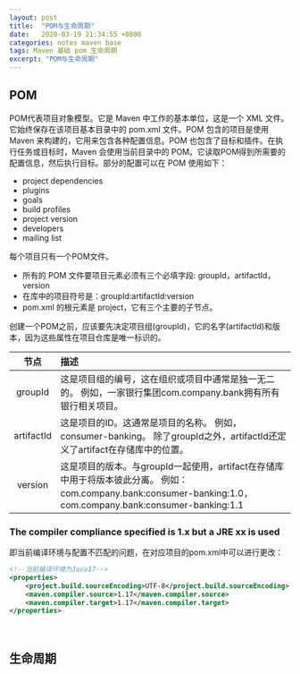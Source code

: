 ```yaml
---
layout: post
title:  "POM与生命周期"
date:   2020-03-19 21:34:55 +0800
categories: notes maven base
tags: Maven 基础 pom 生命周期
excerpt: "POM与生命周期"
---
```


## POM

POM代表项目对象模型。它是 Maven 中工作的基本单位，这是一个 XML 文件。它始终保存在该项目基本目录中的 pom.xml 文件。POM 包含的项目是使用 Maven 来构建的，它用来包含各种配置信息。POM 也包含了目标和插件。在执行任务或目标时，Maven 会使用当前目录中的 POM。它读取POM得到所需要的配置信息，然后执行目标。部分的配置可以在 POM 使用如下：

+ project dependencies
+ plugins
+ goals
+ build profiles
+ project version
+ developers
+ mailing list

每个项目只有一个POM文件。

+ 所有的 POM 文件要项目元素必须有三个必填字段: groupId，artifactId，version
+ 在库中的项目符号是：groupId:artifactId:version
+ pom.xml 的根元素是 project，它有三个主要的子节点。

创建一个POM之前，应该要先决定项目组(groupId)，它的名字(artifactId)和版本，因为这些属性在项目仓库是唯一标识的。

节点|描述
:--:|:--
groupId|这是项目组的编号，这在组织或项目中通常是独一无二的。 例如，一家银行集团com.company.bank拥有所有银行相关项目。
artifactId|这是项目的ID。这通常是项目的名称。 例如，consumer-banking。 除了groupId之外，artifactId还定义了artifact在存储库中的位置。
version|这是项目的版本。与groupId一起使用，artifact在存储库中用于将版本彼此分离。 例如：com.company.bank:consumer-banking:1.0，com.company.bank:consumer-banking:1.1

### The compiler compliance specified is 1.x but a JRE xx is used

即当前编译环境与配置不匹配的问题，在对应项目的pom.xml中可以进行更改：

```xml
<!--当前编译环境为Java17-->
<properties>
    <project.build.sourceEncoding>UTF-8</project.build.sourceEncoding>
    <maven.compiler.source>1.17</maven.compiler.source>
    <maven.compiler.target>1.17</maven.compiler.target>
</properties>
```

&emsp;

## 生命周期
